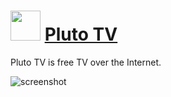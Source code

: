 # <img src="https://cdn.jsdelivr.net/gh/chtof/chocolatey-packages/automatic/pluto-tv/pluto-tv.png" width="48" height="48"/> [Pluto TV](https://chocolatey.org/packages/pluto-tv)

Pluto TV is free TV over the Internet.

![screenshot](https://cdn.jsdelivr.net/gh/chtof/chocolatey-packages/automatic/pluto-tv/screenshot.png)
